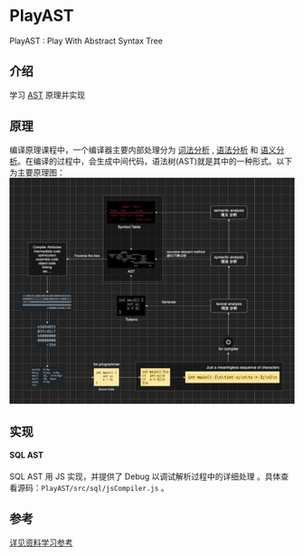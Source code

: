 # PlayAST
PlayAST : Play With Abstract Syntax Tree

## 介绍
学习 [AST](https://zh.wikipedia.org/wiki/%E6%8A%BD%E8%B1%A1%E8%AA%9E%E6%B3%95%E6%A8%B9) 原理并实现

## 原理
编译原理课程中，一个编译器主要内部处理分为 [词法分析](https://zh.wikipedia.org/wiki/%E8%AF%8D%E6%B3%95%E5%88%86%E6%9E%90) , [语法分析](https://zh.wikipedia.org/zh-hans/%E8%AA%9E%E6%B3%95%E5%88%86%E6%9E%90%E5%99%A8) 和 [语义分析](https://en.wikipedia.org/wiki/Semantic_analysis)。在编译的过程中，会生成中间代码，语法树(AST)就是其中的一种形式。以下为主要原理图：
<br>
![avatar](./extra/images/introduce.png)

## 实现

#### SQL AST

SQL AST 用 JS 实现，并提供了 Debug 以调试解析过程中的详细处理 。具体查看源码：```PlayAST/src/sql/jsCompiler.js``` 。



## 参考
[详见资料学习参考](./extra/docs/reference.md)